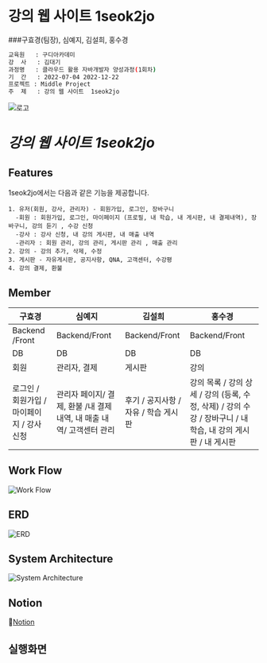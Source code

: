 # 강의 웹 사이트  1seok2jo
###구효경(팀장), 심예지, 김설희, 홍수경


```bash
교육원   : 구디아카데미
강  사   : 김대기
과정명   : 클라우드 활용 자바개발자 양성과정(1회차)
기  간   : 2022-07-04 2022-12-22
프로젝트 : Middle Project
주  제   : 강의 웹 사이트  1seok2jo
```

![로고](https://github.com/sugang258/1seok2jo/blob/main/logo.png)
# ***강의 웹 사이트  1seok2jo***

## Features

1seok2jo에서는 다음과 같은 기능을 제공합니다.
~~~~~~~~~~~~~~~~~~
1. 유저(회원, 강사, 관리자) - 회원가입, 로그인, 장바구니
  -회원 : 회원가입, 로그인, 마이페이지 (프로필, 내 학습, 내 게시판, 내 결제내역), 장바구니, 강의 듣기 , 수강 신청
  -강사 : 강사 신청, 내 강의 게시판, 내 매출 내역 
  -관리자 : 회원 관리, 강의 관리, 게시판 관리 , 매출 관리
2. 강의 - 강의 추가, 삭제, 수정
3. 게시판 - 자유게시판, 공지사항, QNA, 고객센터, 수강평
4. 강의 결제, 환불
~~~~~~~~~~~~~~~~~~

## Member 

|        구효경          |          심예지            |        김설희      |     홍수경        |
| ------------------------| ------------------------ | ------------------ |------------------ |
|       Backend /Front    |          Backend/Front   |        Backend/Front |        Backend/Front|
|        DB                  |        DB            |        DB             |            DB        |
|회원|관리자, 결제|게시판|강의|
|로그인 / 회원가입 / 마이페이지 / 강사 신청 |관리자 페이지/ 결제, 환불 /내 결제 내역, 내 매출 내역/ 고객센터 관리|후기 / 공지사항 / 자유 / 학습 게시판|강의 목록 / 강의 상세 / 강의 (등록, 수정, 삭제) / 강의 수강 / 장바구니 / 내 학습, 내 강의 게시판 / 내 게시판|

## Work Flow
![Work Flow](https://github.com/sugang258/1seok2jo/blob/main/FLOW.png)

## ERD
![ERD](https://github.com/sugang258/1seok2jo/blob/84733952ae4c2a4ac062fcfabc8c802a974b6492/ERD.jpg)

## System Architecture
![System Architecture](https://github.com/sugang258/1seok2jo/blob/1912d2f043aa1a582c16525ef0413330c6a6790a/SystemArchitecture.png)

## Notion
📕[Notion](https://sugary-sidewalk-812.notion.site/6ec687ba4b9e449d8720a940a654bc2e)

## 실행화면
